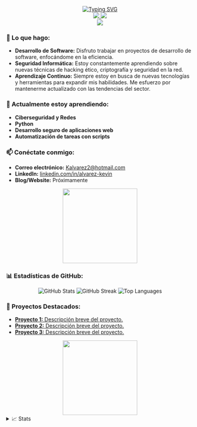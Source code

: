 <p align="center">
<a href="https://github.com/tu-usuario">
    <img src="https://readme-typing-svg.demolab.com?font=Georgia&size=18&duration=2000&pause=100&multiline=true&width=500&height=80&lines=Max+Alvarez;Desarrollador+%7C+Estudiante+de+Ingeniería;Seguridad+Informática+%7C+Desarrollo+de+Software" alt="Typing SVG" />
</a>
<br/>

<a href="https://linkedin.com/in/alvarez-kevin">
    <img src="https://img.shields.io/badge/-Linkedin-blue?style=flat-square&logo=linkedin">
</a>
<a href="mailto:Kalvarez2@hotmail.com">
    <img src="https://img.shields.io/badge/-Email-red?style=flat-square&logo=gmail&logoColor=white">
</a>

<br/>

<a href="https://github.com/tu-usuario">
    <img src="https://github-stats-alpha.vercel.app/api?username=tu-usuario&cc=22272e&tc=37BCF6&ic=fff&bc=0000">
</a>
</p> 

### 🚀 Lo que hago:

<ul>
  <li><strong>Desarrollo de Software:</strong> Disfruto trabajar en proyectos de desarrollo de software, enfocándome en la eficiencia.</li>
  <li><strong>Seguridad Informática:</strong> Estoy constantemente aprendiendo sobre nuevas técnicas de hacking ético, criptografía y seguridad en la red.</li>
  <li><strong>Aprendizaje Continuo:</strong> Siempre estoy en busca de nuevas tecnologías y herramientas para expandir mis habilidades. Me esfuerzo por mantenerme actualizado con las tendencias del sector.</li>
</ul>

### 🌱 Actualmente estoy aprendiendo:

<ul>
  <li><strong>Ciberseguridad y Redes</strong></li>
  <li><strong>Python</strong></li>
  <li><strong>Desarrollo seguro de aplicaciones web</strong></li>
  <li><strong>Automatización de tareas con scripts</strong></li>
</ul>

### 📫 Conéctate conmigo:

<ul>
  <li><strong>Correo electrónico:</strong> <a href="mailto:Kalvarez2@hotmail.com">Kalvarez2@hotmail.com</a></li>
  <li><strong>LinkedIn:</strong> <a href="https://www.linkedin.com/in/alvarez-kevin/">linkedin.com/in/alvarez-kevin</a></li>
  <li><strong>Blog/Website:</strong> Próximamente</li>
</ul>

<div align="center">
  <img src="https://media.giphy.com/media/26tn33aiTi1jkl6H6/giphy.gif" width="200"/>
</div>

### 📊 Estadísticas de GitHub:

<p align="center">
  <img src="https://github-readme-stats.vercel.app/api?username=tu-usuario&show_icons=true&theme=radical" alt="GitHub Stats" />
  <img src="https://github-readme-streak-stats.herokuapp.com/?user=tu-usuario&theme=radical" alt="GitHub Streak" />
  <img src="https://github-readme-stats.vercel.app/api/top-langs/?username=tu-usuario&layout=compact&theme=radical" alt="Top Languages" />
</p>

### 🚀 Proyectos Destacados:

<ul>
  <li><a href="https://github.com/tu-usuario/proyecto1"><strong>Proyecto 1:</strong> Descripción breve del proyecto.</a></li>
  <li><a href="https://github.com/tu-usuario/proyecto2"><strong>Proyecto 2:</strong> Descripción breve del proyecto.</a></li>
  <li><a href="https://github.com/tu-usuario/proyecto3"><strong>Proyecto 3:</strong> Descripción breve del proyecto.</a></li>
</ul>

<div align="center">
  <img src="https://media.giphy.com/media/3o7aD2saalBwwftBIY/giphy.gif" width="200"/>
</div>

<details>
<summary>📈 Stats</summary>
<br>
Mis estadísticas de GitHub

![](http://github-profile-summary-cards.vercel.app/api/cards/profile-details?username=tu-usuario&theme=dracula) 

![](http://github-profile-summary-cards.vercel.app/api/cards/repos-per-language?username=tu-usuario&theme=dracula) 
![](http://github-profile-summary-cards.vercel.app/api/cards/most-commit-language?username=tu-usuario&theme=dracula)

<br>
Actualmente codificando y escuchando:

[![spotify-github-profile](https://spotify-github-profile.vercel.app/api/view?uid=11159336621&cover_image=true&theme=novatorem&show_offline=true&bar_color=53b14f&bar_color_cover=false)](https://open.spotify.com/user/11159336621)

</details>